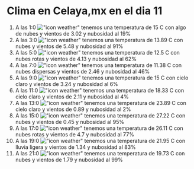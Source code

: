 # Clima en Celaya,mx en el dia 11

1. A las 1:0 !["icon weather"](http://openweathermap.org/img/w/02n.png) tenemos una temperatura de 15 C con algo de nubes y  vientos de 3.02 y nubosidad al 19%
1. A las 3:0 !["icon weather"](http://openweathermap.org/img/w/04n.png) tenemos una temperatura de 13.89 C con nubes y  vientos de 5.48 y nubosidad al 91%
1. A las 5:0 !["icon weather"](http://openweathermap.org/img/w/04n.png) tenemos una temperatura de 12.5 C con nubes rotas y  vientos de 4.13 y nubosidad al 62%
1. A las 7:0 !["icon weather"](http://openweathermap.org/img/w/03n.png) tenemos una temperatura de 11.38 C con nubes dispersas y  vientos de 2.46 y nubosidad al 46%
1. A las 9:0 !["icon weather"](http://openweathermap.org/img/w/01d.png) tenemos una temperatura de 15 C con cielo claro y  vientos de 3.24 y nubosidad al 6%
1. A las 11:0 !["icon weather"](http://openweathermap.org/img/w/01d.png) tenemos una temperatura de 18.33 C con cielo claro y  vientos de 2.11 y nubosidad al 4%
1. A las 13:0 !["icon weather"](http://openweathermap.org/img/w/01d.png) tenemos una temperatura de 23.89 C con cielo claro y  vientos de 0.89 y nubosidad al 2%
1. A las 15:0 !["icon weather"](http://openweathermap.org/img/w/04d.png) tenemos una temperatura de 27.22 C con nubes y  vientos de 0.45 y nubosidad al 95%
1. A las 17:0 !["icon weather"](http://openweathermap.org/img/w/04d.png) tenemos una temperatura de 26.11 C con nubes rotas y  vientos de 4.7 y nubosidad al 77%
1. A las 19:0 !["icon weather"](http://openweathermap.org/img/w/10d.png) tenemos una temperatura de 21.95 C con lluvia ligera y  vientos de 1.34 y nubosidad al 83%
1. A las 21:0 !["icon weather"](http://openweathermap.org/img/w/04n.png) tenemos una temperatura de 19.73 C con nubes y  vientos de 1.79 y nubosidad al 99%
